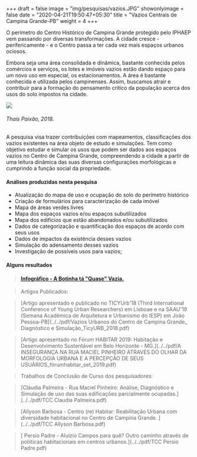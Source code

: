 +++
draft = false
image = "img/pesquisas/vazios.JPG"
showonlyimage = false
date = "2020-04-21T19:50:47+05:30"
title = "Vazios Centrais de Campina Grande-PB"
weight = 4
+++

O perímetro do Centro Histórico de Campina Grande protegido pelo IPHAEP vem passando por diversas transformações. A cidade cresce - perifericamente - e o Centro passa a ter cada vez mais espaços urbanos ociosos.   
<!--more-->

Embora seja uma área consolidada e dinâmica, bastante conhecida pelos comércios e serviços, os lotes e imóveis vazios estão dando espaço para um novo uso em especial, os estacionamentos. A área é bastante conhecida e utilizada pelos campinenses. Assim, buscamos atrair e contribuir para a formação do pensamento crítico da população acerca dos usos do solo impostos na cidade.

![](../../img/pesquisas/vazios1.JPG)
<H6>Thaís Paixão, 2018.</H6>

A pesquisa visa trazer contribuições com mapeamentos, classificações dos vazios existentes na área objeto de estudo e simulações. Tem como objetivo estudar e simular os usos que podem ser dados aos espaços vazios no Centro de Campina Grande, compreendendo a cidade a partir de uma leitura dinâmica das suas diversas configurações morfológicas e cumprindo a função social da propriedade.


#### Análises produzidas nesta pesquisa

* Atualização do mapa de uso e ocupação do solo do perímetro histórico
* Criação de formulários para caracterização de cada imóvel
* Mapa de áreas verdes livres
* Mapa dos espaços vazios e/ou espaços subutilizados
* Mapa dos edifícios que estão abandonados e/ou subutilizados
* Dados de categorização e quantificação dos espaços de acordo com seus usos
* Dados de impactos da existência desses vazios
* Simulação do adensamento desses vazios
* Investigação de possíveis usos para vazios;


#### Alguns resultados

> #### [Infográfico - A Botinha tá "Quase" Vazia.](../../pdf/InfograficoVazios.pdf)

>Artigos Publicados:

>[Artigo apresentado e publicado no TICYUrb'18 (Third International Conference of Young Urban Researchers) em Lisboae e na SAAU'19 (Semana Acadêmica de Arquitetura e Urbanismo do IESP) em João Pessoa-PB](../../pdf/Vazios Urbanos do Centro de Campina Grande_ Diagnóstico e Simulação_TicyURB_2018.pdf)

>[Artigo apresentado no Fórum HABITAR 2019: Habitação e Desenvolvimento Sustentável em Belo Horizonte - MG.](../../pdf/A INSEGURANÇA NA RUA MACIEL PINHEIRO ATRAVÉS DO OLHAR DA MORFOLOGIA URBANA E A PERCEPÇÃO DE SEUS USUÁRIOS_fórumhabitar_set_2019.pdf)

>Trabalhos de Conclusão de Curso dos pesquisadores:

>[Cláudia Palmeira - Rua Maciel Pinheiro: Análise, Diagnóstico e Simulação de uso das suas edificações parcialmente ocupadas.](../../pdf/TCC Claudia Palmeira.pdf)

>[Allyson Barbosa - Centro (re) Habitar: Reabilitação Urbana com diversidade habitacional no Centro de Campina Grande. ](../../pdf/TCC Allyson Barbosa.pdf)

>[ Persio Padre - Aluízio Campos para quê? Outro caminho através de poliíticas habitacionais em centros urbanos.](../../pdf/TCC Persio Padre.pdf)
